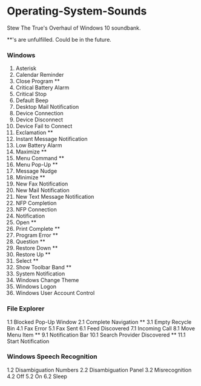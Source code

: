 # Operating-System-Sounds
Stew The True's Overhaul of Windows 10 soundbank.

**'s are unfulfilled. Could be in the future. 

 ### Windows
 1. Asterisk 
 2. Calendar Reminder 
 3. Close Program **
 4. Critical Battery Alarm
 5. Critical Stop
 6. Default Beep
 7. Desktop Mail Notification
 8. Device Connection
 9. Device Disconnect
 10. Device Fail to Connect
 11. Exclamation **
 12. Instant Message Notification
 13. Low Battery Alarm
 14. Maximize **
 15. Menu Command **
 16. Menu Pop-Up **
 17. Message Nudge
 18. Minimize **
 19. New Fax Notification
 20. New Mail Notification
 21. New Text Message Notification
 22. NFP Completion
 23. NFP Connection
 24. Notification
 25. Open  **
 26. Print Complete **
 27. Program Error **
 28. Question **
 29. Restore Down **
 30. Restore Up **
 31. Select **
 32. Show Toolbar Band **
 33. System Notification
 34. Windows Change Theme
 35. Windows Logon
 36. Windows User Account Control


### File Explorer
1.1 Blocked Pop-Up Window
2.1 Complete Navigation **
3.1 Empty Recycle Bin
4.1 Fax Error
5.1 Fax Sent
6.1 Feed Discovered
7.1 Incoming Call
8.1 Move Menu Item **
9.1 Notification Bar
10.1 Search Provider Discovered **
11.1 Start Notification


### Windows Speech Recognition
1.2 Disambiguation Numbers
2.2 Disambiguation Panel
3.2 Misrecognition
4.2 Off
5.2 On
6.2 Sleep
